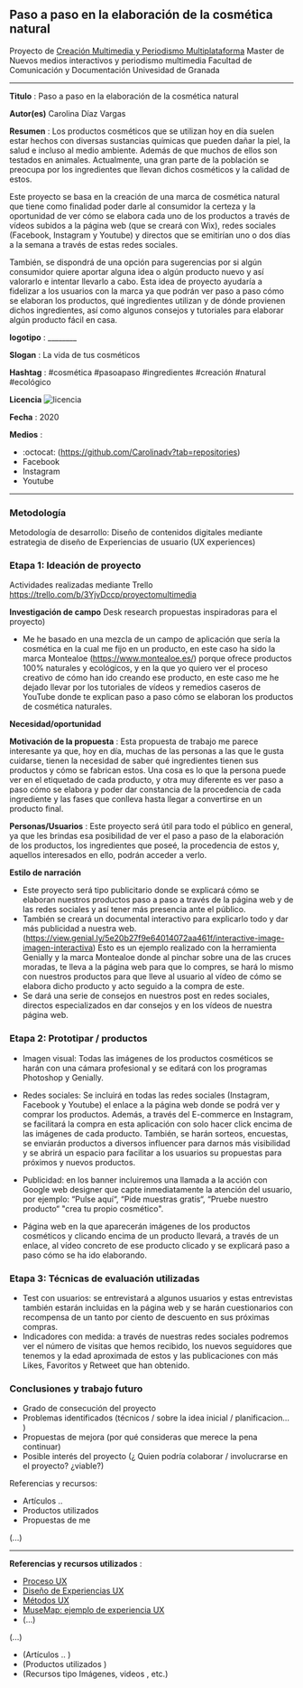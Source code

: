 ## Paso a paso en la elaboración de la cosmética natural


Proyecto de [Creación Multimedia y Periodismo Multiplataforma](https://github.com/mgea/PeriodismoMultimedia)
Master de Nuevos medios interactivos y periodismo multimedia
Facultad de Comunicación y Documentación
Univesidad de Granada  

----

**Titulo** : Paso a paso en la elaboración de la cosmética natural

**Autor(es)** Carolina Díaz Vargas

**Resumen** : Los productos cosméticos que se utilizan hoy en día suelen estar hechos con diversas sustancias químicas que pueden dañar la piel, la salud e incluso al medio ambiente. Además de que muchos de ellos son testados en animales. Actualmente, una gran parte de la población se preocupa por los ingredientes que llevan dichos cosméticos y la calidad de estos.

Este proyecto se basa en la creación de una marca de cosmética natural que tiene como finalidad poder darle al consumidor la certeza y la oportunidad de ver cómo se elabora cada uno de los productos a través de vídeos subidos a la página web (que se creará con Wix), redes sociales (Facebook, Instagram y Youtube) y directos que se emitirían uno o dos días a la semana a través de estas redes sociales.

También, se dispondrá de una opción para sugerencias por si algún consumidor quiere aportar alguna idea o algún producto nuevo y así valorarlo e intentar llevarlo a cabo. Esta idea de proyecto ayudaría a fidelizar a los usuarios con la marca ya que podrán ver paso a paso cómo se elaboran los productos, qué ingredientes utilizan y de dónde provienen dichos ingredientes, así como algunos consejos y tutoriales para elaborar algún producto fácil en casa.

**logotipo** :  ________

**Slogan** : La vida de tus cosméticos

**Hashtag** : #cosmética #pasoapaso #ingredientes #creación #natural #ecológico

**Licencia**    ![licencia](https://licensebuttons.net/l/by-nc-sa/3.0/88x31.png) 

**Fecha** : 2020

**Medios** :


*  :octocat: (https://github.com/Carolinadv?tab=repositories)  
* Facebook
* Instagram
* Youtube


--- 

### Metodología 

Metodología de desarrollo: Diseño de contenidos digitales mediante estrategia de diseño de Experiencias de usuario (UX experiences) 

### Etapa 1: Ideación de proyecto 

Actividades realizadas mediante Trello https://trello.com/b/3YjvDccp/proyectomultimedia

**Investigación de campo**   Desk research propuestas inspiradoras para el proyecto) 

* Me he basado en una mezcla de un campo de aplicación que sería la cosmética en la cual me fijo en un producto, en este caso ha sido la marca Montealoe (https://www.montealoe.es/) porque ofrece productos 100% naturales y ecológicos, y en la que yo quiero ver el proceso creativo de cómo han ido creando ese producto, en este caso me he dejado llevar por los tutoriales de vídeos y remedios caseros de YouTube donde te explican paso a paso cómo se elaboran los productos de cosmética naturales.

**Necesidad/oportunidad** 

**Motivación de la propuesta** : Esta propuesta de trabajo me parece interesante ya que, hoy en día, muchas de las personas a las que le gusta cuidarse, tienen la necesidad de saber qué ingredientes tienen sus productos y cómo se fabrican estos. Una cosa es lo que la persona puede ver en el etiquetado de cada producto, y otra muy diferente es ver paso a paso cómo se elabora y poder dar constancia de la procedencia de cada ingrediente y las fases que conlleva hasta llegar a convertirse en un producto final.

**Personas/Usuarios** : Este proyecto será útil para todo el público en general, ya que les brindas esa posibilidad de ver el paso a paso de la elaboración de los productos, los ingredientes que poseé, la procedencia de estos y, aquellos interesados en ello, podrán acceder a verlo.

**Estilo de narración**  

* Este proyecto será tipo publicitario donde se explicará cómo se elaboran nuestros productos paso a paso a través de la página web y de las redes sociales y así tener más presencia ante el público.
* También se creará un documental interactivo para explicarlo todo y dar más publicidad a nuestra web. (https://view.genial.ly/5e20b27f9e64014072aa461f/interactive-image-imagen-interactiva) Esto es un ejemplo realizado con la herramienta Genially y la marca Montealoe donde al pinchar sobre una de las cruces moradas, te lleva a la página web para que lo compres, se hará lo mismo con nuestros productos para que lleve al usuario al vídeo de cómo se elabora dicho producto y acto seguido a la compra de este.
* Se dará una serie de consejos en nuestros post en redes sociales, directos especializados en dar consejos y en los vídeos de nuestra página web.



### Etapa 2: Prototipar / productos 

* Imagen visual: Todas las imágenes de los productos cosméticos se harán con una cámara profesional y se editará con los programas Photoshop y Genially.

* Redes sociales: Se incluirá en todas las redes sociales (Instagram, Facebook y Youtube) el enlace a la página web donde se podrá ver y comprar los productos. Además, a través del E-commerce en Instagram, se facilitará la compra en esta aplicación con solo hacer click encima de las imágenes de cada producto. También, se harán sorteos, encuestas, se enviarán productos a diversos influencer para darnos más visibilidad y se abrirá un espacio para facilitar a los usuarios su propuestas para próximos y nuevos productos.

* Publicidad: en los banner incluiremos una llamada a la acción con Google web designer que capte inmediatamente la atención del usuario, por ejemplo: “Pulse aquí“, “Pide muestras gratis“, “Pruebe nuestro producto“ "crea tu propio cosmético".

* Página web en la que aparecerán imágenes de los productos cosméticos y clicando encima de un producto llevará, a través de un enlace, al vídeo concreto de ese producto clicado y se explicará paso a paso cómo se ha ido elaborando.

### Etapa 3: Técnicas de evaluación utilizadas

* Test con usuarios: se entrevistará a algunos usuarios y estas entrevistas también estarán incluidas en la página web y se harán cuestionarios con recompensa de un tanto por ciento de descuento en sus próximas compras.
* Indicadores con medida: a través de nuestras redes sociales podremos ver el número de visitas que hemos recibido, los nuevos seguidores que tenemos y la edad aproximada de estos y las publicaciones con más Likes, Favoritos y Retweet que han obtenido.





### Conclusiones y trabajo futuro


* Grado de consecución del proyecto 
* Problemas identificados  (técnicos / sobre la idea inicial / planificacion… ) 
* Propuestas de mejora (por qué consideras que merece la pena continuar)
* Posible interés del proyecto (¿ Quien podría  colaborar / involucrarse en el proyecto? ¿viable?)


Referencias y recursos: 

* Artículos ..  
* Productos utilizados  
* Propuestas de me

(...)






----

**Referencias y recursos utilizados** :

* [Proceso UX](https://uxmastery.com/resources/process/)
* [Diseño de Experiencias UX](http://www.nosolousabilidad.com/articulos/uxd.htm) 
* [Métodos UX](https://mgea.github.io/UX-DIU-Checklist/index.html) 
* [MuseMap: ejemplo de experiencia UX](https://blog.prototypr.io/musemap-street-art-app-ux-case-study-9bec6a99823b) 
* (...) 

(...)
* (Artículos ..  )
* (Productos utilizados ) 
* (Recursos tipo Imágenes, videos , etc.) 












